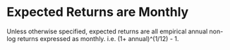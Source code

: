 # Expected Returns are Monthly

Unless otherwise specified, expected returns are all empirical annual non-log
returns expressed as monthly. i.e. (1+ annual)^(1/12) - 1.
